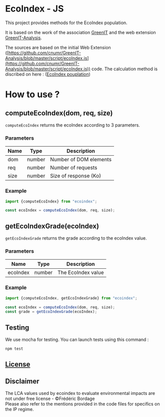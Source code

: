 # EcoIndex - JS

This project provides methods for the EcoIndex population.

It is based on the work of the association [GreenIT](https://www.greenit.fr/)
and the web extension [GreenIT-Analysis](https://github.com/cnumr/GreenIT-Analysis/).

The sources are based on the initial Web Extension ([https://github.com/cnumr/GreenIT-Analysis/blob/master/script/ecoIndex.js](https://github.com/cnumr/GreenIT-Analysis/blob/master/script/ecoIndex.js)) code.
The calculation method is discribed on here : ([EcoIndex pouplation](https://www.ecoindex.fr/comment-ca-marche/))


# How to use ? 

## computeEcoIndex(dom, req, size)
`computeEcoIndex` returns the ecoIndex according to 3 parameters.

### Parameters
| Name | Type | Description  |
| --- | --- |--------------|
| dom | number | Number of DOM elements | 
| req | number | Number of requests | 
| size | number | Size of response (Ko) | 

### Example
```javascript
import {computeEcoIndex} from "ecoindex";

const ecoIndex = computeEcoIndex(dom, req, size);
```


## getEcoIndexGrade(ecoIndex)
`getEcoIndexGrade` returns the grade according to the ecoIndex value.

### Parameters
| Name    | Type | Description        |
|---------| --- |--------------------|
| ecoIndex | number | The EcoIndex value | 

### Example
```javascript
import {computeEcoIndex, getEcoIndexGrade} from "ecoindex";

const ecoIndex = computeEcoIndex(dom, req, size);
const grade = getEcoIndexGrade(ecoIndex);
```

## Testing
We use mocha for testing.
You can launch tests using this command : 
```
npm test
```

## [License](LICENSE)

## Disclaimer
The LCA values used by ecoindex to evaluate environmental impacts are not under free license - ©Frédéric Bordage  
Please also refer to the mentions provided in the code files for specifics on the IP regime.